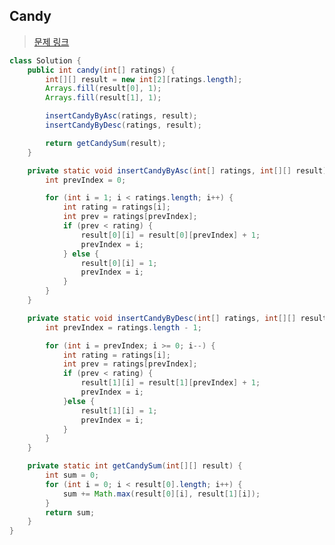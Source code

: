 ## Candy

> [문제 링크]([https://leetcode.com/problems/best-time-to-buy-and-sell-stock/submissions/1184588610/?envType=study-plan-v2&envId=top-interview-150](https://leetcode.com/problems/candy/description/?envType=study-plan-v2&envId=top-interview-150))

``` java
class Solution {
    public int candy(int[] ratings) {
		int[][] result = new int[2][ratings.length];
		Arrays.fill(result[0], 1);
		Arrays.fill(result[1], 1);

		insertCandyByAsc(ratings, result);
		insertCandyByDesc(ratings, result);

		return getCandySum(result);
	}

	private static void insertCandyByAsc(int[] ratings, int[][] result) {
		int prevIndex = 0;

		for (int i = 1; i < ratings.length; i++) {
			int rating = ratings[i];
			int prev = ratings[prevIndex];
			if (prev < rating) {
				result[0][i] = result[0][prevIndex] + 1;
				prevIndex = i;
			} else {
				result[0][i] = 1;
				prevIndex = i;
			}
		}
	}

	private static void insertCandyByDesc(int[] ratings, int[][] result) {
		int prevIndex = ratings.length - 1;

		for (int i = prevIndex; i >= 0; i--) {
			int rating = ratings[i];
			int prev = ratings[prevIndex];
			if (prev < rating) {
				result[1][i] = result[1][prevIndex] + 1;
				prevIndex = i;
			}else {
				result[1][i] = 1;
				prevIndex = i;
			}
		}
	}

	private static int getCandySum(int[][] result) {
		int sum = 0;
		for (int i = 0; i < result[0].length; i++) {
			sum += Math.max(result[0][i], result[1][i]);
		}
		return sum;
	}
}
```
